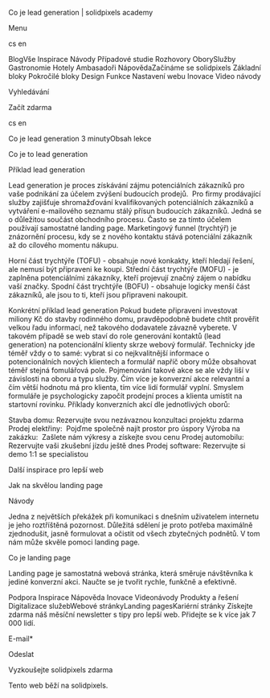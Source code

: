 <p>Co je lead generation | solidpixels academy</p>
<p>Menu</p>
<p>cs en</p>
<p>BlogVše Inspirace Návody Případové studie Rozhovory OborySlužby Gastronomie Hotely Ambasadoři NápovědaZačínáme se solidpixels Základní bloky Pokročilé bloky Design Funkce Nastavení webu Inovace Video návody</p>
<p>Vyhledávání</p>
<p>Začít zdarma</p>
<p>cs en</p>
<p>Co je lead generation
3 minutyObsah lekce</p>
<p>Co je to lead generation</p>
<p>Příklad lead generation</p>
<p>Lead generation je proces získávání zájmu potenciálních zákazníků pro vaše podnikání za účelem zvýšení budoucích prodejů. 
Pro firmy prodávající služby zajišťuje shromažďování kvalifikovaných potenciálních zákazníků a vytváření e-mailového seznamu stálý přísun budoucích zákazníků. Jedná se o důležitou součást obchodního procesu. Často se za tímto účelem používají samostatné landing page.
Marketingový funnel (trychtýř) je znázornění procesu, kdy se z nového kontaktu stává potenciální zákazník až do cílového momentu nákupu.</p>
<p>Horní část trychtýře (TOFU) - obsahuje nové konkakty, kteří hledají řešení, ale nemusí být připraveni ke koupi.
Střední část trychtýře (MOFU) - je zaplněna potenciálními zákazníky, kteří projevují značný zájem o nabídku vaší značky.
Spodní část trychtýře (BOFU) - obsahuje logicky menší část zákazníků, ale jsou to ti, kteří jsou připraveni nakoupit. </p>
<p>Konkrétní příklad lead generation
Pokud budete připraveni investovat miliony Kč do stavby rodinného domu, pravděpodobně budete chtít prověřit velkou řadu informací, než takového dodavatele závazně vyberete. V takovém případě se web staví do role generování kontaktů (lead generation) na potencionální klienty skrze webový formulář.
Technicky jde téměř vždy o to samé: vybrat si co nejkvalitnější informace o potencionálních nových klientech a formulář napříč obory může obsahovat téměř stejná fomulářová pole.
Pojmenování takové akce se ale vždy liší v závislosti na oboru a typu služby. Čím více je konverzní akce relevantní a čím větší hodnotu má pro klienta, tím více lidí formulář vyplní. Smyslem formuláře je psychologicky započít prodejní proces a klienta umístit na startovní rovinku. Příklady konverzních akcí dle jednotlivých oborů: </p>
<p>Stavba domu: Rezervujte svou nezávaznou konzultaci projektu zdarma
Prodej elektřiny:  Pojďme společně najít prostor pro úspory
Výroba na zakázku:  Zašlete nám výkresy a získejte svou cenu
Prodej automobilu: Rezervujte vaši zkušební jízdu ještě dnes
Prodej software: Rezervujte si demo 1:1 se specialistou</p>
<p>Další inspirace pro lepší web</p>
<p>Jak na skvělou landing page</p>
<p>Návody</p>
<p>Jedna z největších překážek při komunikaci s dnešním uživatelem internetu je jeho roztříštěná pozornost. Důležitá sdělení je proto potřeba maximálně zjednodušit, jasně formulovat a očistit od všech zbytečných podnětů. V tom nám může skvěle pomoci landing page.</p>
<p>Co je landing page</p>
<p>Landing page je samostatná webová stránka, která směruje návštěvníka k jediné konverzní akci. Naučte se je tvořit rychle, funkčně a efektivně.</p>
<p>Podpora
 Inspirace
Nápověda
Inovace
Videonávody
 Produkty a řešení
 Digitalizace služebWebové stránkyLanding pagesKariérní stránky Získejte zdarma náš měsíční newsletter s tipy pro lepší web. Přidejte se k více jak 7 000 lidí.</p>
<p>E-mail*</p>
<p>Odeslat</p>
<p>Vyzkoušejte solidpixels zdarma</p>
<p>Tento web běží na solidpixels.</p>